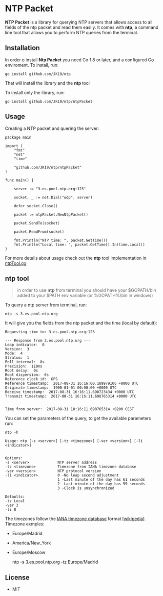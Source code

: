 # NTP Packet

**NTP Packet** is a library for querying NTP servers that allows access to all fields of the ntp packet and read them easily. It comes with **ntp**, a command line tool that allows you to perform NTP queries from the terminal.

## Installation
In order o install **Ntp Packet** you need Go 1.8 or later, and a configured Go enviroment.
To install, run:

    go install github.com/JK19/ntp

That will install the library and the **ntp** tool

To install only the library, run:

    go install github.com/JK19/ntp/ntpPacket

## Usage

Creating a NTP packet and quering the server:
```
package main

import (
	"fmt"
	"net"
	"time"

	"github.com/JK19/ntp/ntpPacket"
)

func main() {

	server := "3.es.pool.ntp.org:123"

	socket, _ := net.Dial("udp", server)

	defer socket.Close()

	packet := ntpPacket.NewNtpPacket()

	packet.SendTo(socket)

	packet.ReadFrom(socket)

	fmt.Println("NTP time: ", packet.GetTime())
	fmt.Println("Local time: ", packet.GetTime().In(time.Local))
}
```
For more details about usage check out the **ntp** tool implementation in [ntpTool.go](ntpTool.go)


## ntp tool

> in order to use **ntp** from terminal you should have your $GOPATH/bin added to your $PATH env variable (or %GOPATH%\bin in windows)

To query a ntp server from terminal, run:

    ntp -s 3.es.pool.ntp.org

It will give you the fields from the ntp packet and the time (local by default):

```
Requesting time to: 3.es.pool.ntp.org:123

--- Response from 3.es.pool.ntp.org ---
Leap indicator:  0
Version:  3
Mode:  4
Stratum:  1
Poll interval:  8s
Precision:  119ns
Root delay:  0s
Root dispersion:  6s
Reference clock id:  GPS
Reference timestamp:  2017-08-31 16:16:00.189979106 +0000 UTC
Originate timestamp:  1900-01-01 00:00:00 +0000 UTC
Receive timestamp:  2017-08-31 16:16:11.698723434 +0000 UTC
Transmit timestamp:  2017-08-31 16:16:11.698765314 +0000 UTC


Time from server:  2017-08-31 18:16:11.698765314 +0200 CEST
```
You can set the parameters of the query, to get the available parameters run:

    ntp -h


```
Usage: ntp [-s <server>] [-tz <timezone>] [-ver <version>] [-li <indicator>]


Options:
-s <server>             NTP server address
-tz <timezone>          Timezone from IANA timezone database
-ver <version>          NTP protocol version
-li <indicator>         0 -No leap second adjustment
                        1 -Last minute of the day has 61 seconds
                        2 -Last minute of the day has 59 seconds
                        3 -Clock is unsynchronized

Defaults:
-tz Local
-ver 3
-li 0
```

The timezones follow the [IANA timezone database](https://www.iana.org/time-zones) format [[wikipedia]](https://en.wikipedia.org/wiki/List_of_tz_database_time_zones).
Timezone exmples:

* Europe/Madrid
* America/New_York
* Europe/Moscow

    ntp -s 3.es.pool.ntp.org -tz Europe/Madrid

## License
* MIT

